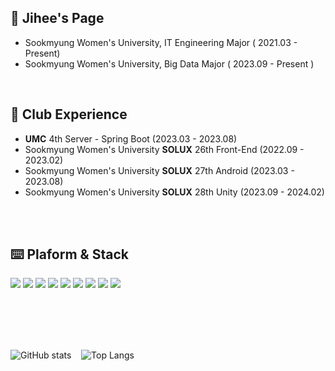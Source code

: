 <div>
  
## 💭 Jihee's Page
- Sookmyung Women's University, IT Engineering Major ( 2021.03 - Present)
- Sookmyung Women's University, Big Data Major ( 2023.09 - Present )
</br>


## 📍 Club Experience

- **UMC** 4th Server - Spring Boot (2023.03 - 2023.08)
- Sookmyung Women's University **SOLUX** 26th Front-End (2022.09 - 2023.02)
- Sookmyung Women's University **SOLUX** 27th Android (2023.03 - 2023.08)
- Sookmyung Women's University **SOLUX** 28th Unity (2023.09 - 2024.02)

</br>
</br>

## ⌨️ Plaform & Stack
<img src="https://img.shields.io/badge/Swift-F05138?style=flat&logo=Swift&logoColor=white"/>
<img src="https://img.shields.io/badge/Python-3776AB?style=flat&logo=python&logoColor=white"/>
<img src="https://img.shields.io/badge/C-A8B9CC?style=flat&logo=C&logoColor=white"/>
<img src="https://img.shields.io/badge/Java-007396?style=flat&logo=OpenJDK&logoColor=white"/>
<img src="https://img.shields.io/badge/JavaScript-F7DF1E?style=flat&logo=javascript&logoColor=black">
<img src="https://img.shields.io/badge/React-61DAFB?style=flat&logo=react&logoColor=black">
<img src="https://img.shields.io/badge/HTML-E34F26?style=flat&logo=html5&logoColor=white">
<img src="https://img.shields.io/badge/CSS-1572B6?style=flat&logo=css3&logoColor=white">
<img src="https://img.shields.io/badge/Android-3DDC84?style=flat&logo=Android&logoColor=white">


</br></br></br></br>

<div style="display: flex;">
  <img src="https://github-readme-stats.vercel.app/api?username=Anjihee&show_icons=true&theme=radical" alt="GitHub stats" />
  &nbsp;&nbsp;&nbsp;&nbsp; <!-- 간격을 원하시면 이 부분을 조정하세요 -->
  <img src="https://github-readme-stats.vercel.app/api/top-langs/?username=Anjihee" alt="Top Langs" />
</div>



</div>


